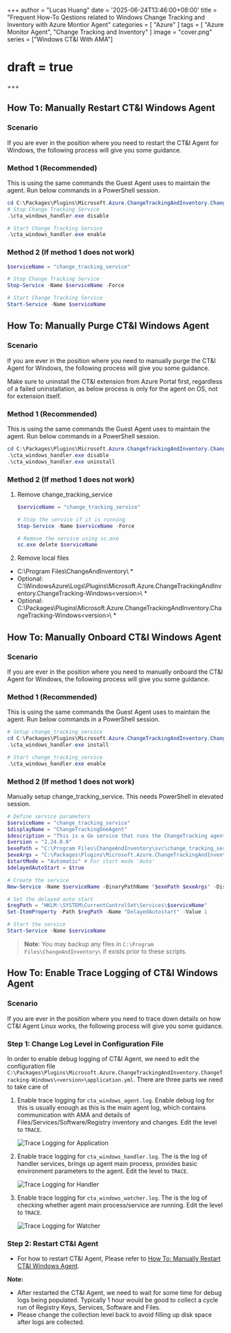 +++
author = "Lucas Huang"
date = '2025-06-24T13:46:00+08:00'
title = "Frequent How-To Qestions related to Windows Change Tracking and Inventory with Azure Montior Agent"
categories = [
    "Azure"
]
tags = [
    "Azure Monitor Agent",
    "Change Tracking and Inventory"
]
image = "cover.png"
series = ["Windows CT&I With AMA"]
# draft = true
+++

## How To: Manually Restart CT&I Windows Agent

### Scenario
If you are ever in the position where you need to restart the CT&I Agent for Windows, the following process will give you some guidance.


### **Method 1** (Recommended)
This is using the same commands the Guest Agent uses to maintain the agent. Run below commands in a PowerShell session.
```powershell
cd C:\Packages\Plugins\Microsoft.Azure.ChangeTrackingAndInventory.ChangeTracking-Windows\<version>
# Stop Change Tracking Service
.\cta_windows_handler.exe disable

# Start Change Tracking Service
.\cta_windows_handler.exe enable
```

### **Method 2** (If method 1 does not work)
```powershell
$serviceName = "change_tracking_service"

# Stop Change Tracking Service
Stop-Service -Name $serviceName -Force

# Start Change Tracking Service
Start-Service -Name $serviceName
```

## How To: Manually Purge CT&I Windows Agent


### Scenario
If you are ever in the position where you need to manually purge the CT&I Agent for Windows, the following process will give you some guidance.

Make sure to uninstall the CT&I extension from Azure Portal first, regardless of a failed uninstallation, as below process is only for the agent on OS, not for extension itself.

### **Method 1** (Recommended)
This is using the same commands the Guest Agent uses to maintain the agent. Run below commands in a PowerShell session.
```powershell
cd C:\Packages\Plugins\Microsoft.Azure.ChangeTrackingAndInventory.ChangeTracking-Windows\<version>
.\cta_windows_handler.exe disable
.\cta_windows_handler.exe uninstall
```
### **Method 2** (If method 1 does not work)
1. Remove change_tracking_service
    ```powershell
    $serviceName = "change_tracking_service"

    # Stop the service if it is running
    Stop-Service -Name $serviceName -Force

    # Remove the service using sc.exe
    sc.exe delete $serviceName
    ```

2. Remove local files
- C:\Program Files\ChangeAndInventory\ *
- Optional: C:\WindowsAzure\Logs\Plugins\Microsoft.Azure.ChangeTrackingAndInventory.ChangeTracking-Windows\<version>\ *
- Optional: C:\Packages\Plugins\Microsoft.Azure.ChangeTrackingAndInventory.ChangeTracking-Windows\<version>\ *






## How To: Manually Onboard CT&I Windows Agent
### Scenario
If you are ever in the position where you need to manually onboard the CT&I Agent for Windows, the following process will give you some guidance.


### **Method 1** (Recommended)
This is using the same commands the Guest Agent uses to maintain the agent. Run below commands in a PowerShell session.
```powershell
# Setup change_tracking_service
cd C:\Packages\Plugins\Microsoft.Azure.ChangeTrackingAndInventory.ChangeTracking-Windows\<version>
.\cta_windows_handler.exe install

# Start change_tracking_service
.\cta_windows_handler.exe enable
```
### **Method 2** (If method 1 does not work)
Manually setup change_tracking_service. This needs PowerShell in elevated session.

```powershell
# Define service parameters
$serviceName = "change_tracking_service"
$displayName = "ChangeTrackingOneAgent"
$description = "This is a Go service that runs the ChangeTracking agent process."
$version = "2.24.0.0"
$exePath = "C:\Program Files\ChangeAndInventory\svc\change_tracking_service.exe"
$exeArgs = "C:\Packages\Plugins\Microsoft.Azure.ChangeTrackingAndInventory.ChangeTracking-Windows\$version\agent\change_tracking_agent_windows_amd64.exe change_tracking_service C:\Packages\Plugins\Microsoft.Azure.ChangeTrackingAndInventory.ChangeTracking-Windows\$version"
$startMode = "Automatic" # For start mode 'Auto'
$delayedAutoStart = $true

# Create the service
New-Service -Name $serviceName -BinaryPathName "$exePath $exeArgs" -DisplayName $displayName -Description $description -StartupType $startMode

# Set the delayed auto start
$regPath = "HKLM:\SYSTEM\CurrentControlSet\Services\$serviceName"
Set-ItemProperty -Path $regPath -Name "DelayedAutostart" -Value 1

# Start the service
Start-Service -Name $serviceName
```

> **Note**: You may backup any files in `C:\Program Files\ChangeAndInventory\` if exists prior to these scripts.



## How To: Enable Trace Logging of CT&I Windows Agent

### Scenario
If you are ever in the position where you need to trace down details on how CT&I Agent Linux works, the following process will give you some guidance.

### Step 1: Change Log Level in Configuration File
In order to enable debug logging of CT&I Agent, we need to edit the configuration file `C:\Packages\Plugins\Microsoft.Azure.ChangeTrackingAndInventory.ChangeTracking-Windows\<version>\application.yml`. There are three parts we need to take care of 
1. Enable trace logging for `cta_windows_agent.log`. Enable debug log for this is usually enough as this is the main agent log, which contains communication with AMA and details of Files/Services/Software/Registry inventory and changes. Edit the level to `TRACE`.

    ![Trace Logging for Application](Debug-Log-for-Application.png)

2. Enable trace logging for `cta_windows_handler.log`. The is the log of handler services, brings up agent main process, provides basic environment parameters to the agent. Edit the level to `TRACE`.

    ![Trace Logging for Handler](Debug-Log-for-Handler.png)

3. Enable trace logging for `cta_windows_watcher.log`. The is the log of checking whether agent main process/service are running. Edit the level to `TRACE`.

    ![Trace Logging for Watcher](Debug-Log-for-Watcher.png)

### Step 2: Restart CT&I Agent
- For how to restart CT&I Agent, Please refer to [How To: Manually Restart CT&I Windows Agent](#how-to-manually-restart-cti-windows-agent).

**Note:** 
- After restarted the CT&I Agent, we need to wait for some time for debug logs being populated. Typically 1 hour would be good to collect a cycle run of Registry Keys, Services, Software and Files. 
- Please change the collection level back to avoid filling up disk space after logs are collected.

